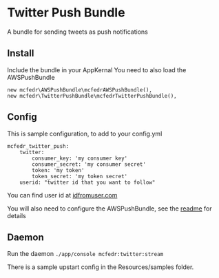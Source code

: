# Twitter Push Bundle

A bundle for sending tweets as push notifications

## Install

Include the bundle in your AppKernal
You need to also load the AWSPushBundle

    new mcfedr\AWSPushBundle\mcfedrAWSPushBundle(),
    new mcfedr\TwitterPushBundle\mcfedrTwitterPushBundle(),

## Config

This is sample configuration, to add to your config.yml

    mcfedr_twitter_push:
        twitter:
            consumer_key: 'my consumer key'
            consumer_secret: 'my consumer secret'
            token: 'my token'
            token_secret: 'my token secret'
        userid: "twitter id that you want to follow"

You can find user id at [idfromuser.com](http://idfromuser.com)

You will also need to configure the AWSPushBundle, see the
[readme](https://github.com/mcfedr/awspushbundle/blob/master/README.md) for details

## Daemon

Run the daemon `./app/console mcfedr:twitter:stream`

There is a sample upstart config in the Resources/samples folder.
